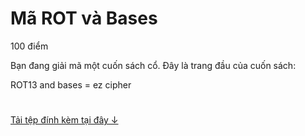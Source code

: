# Mã ROT và Bases
100 điểm

Bạn đang giải mã một cuốn sách cổ. Đây là trang đầu của cuốn sách:

ROT13 and bases = ez cipher

#
[Tải tệp đính kèm tại đây ↓](./ciphertext-695a83ebbee0d6b620d14c1eb8b6b53f.zip)
